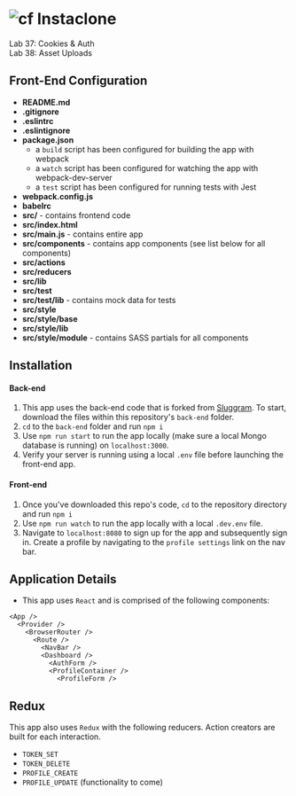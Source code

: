 # ![cf](https://i.imgur.com/7v5ASc8.png) Instaclone

Lab 37: Cookies & Auth  
Lab 38: Asset Uploads

## Front-End Configuration
* **README.md**
* **.gitignore**
* **.eslintrc**
* **.eslintignore**
* **package.json**
  * a `build` script has been configured for building the app with webpack
  * a `watch` script has been configured for watching the app with webpack-dev-server
  * a `test` script has been configured for running tests with Jest
* **webpack.config.js**
* **babelrc**
* **src/** - contains frontend code
* **src/index.html**
* **src/main.js** - contains entire app
* **src/components** - contains app components (see list below for all components)
* **src/actions**
* **src/reducers**
* **src/lib**
* **src/test**
* **src/test/lib** - contains mock data for tests
* **src/style**
* **src/style/base**
* **src/style/lib**
* **src/style/module** - contains SASS partials for all components

## Installation
#### Back-end
1. This app uses the back-end code that is forked from [Sluggram](https://github.com/slugbyte/sluggram). To start, download the files within this repository's `back-end` folder.
2. `cd` to the `back-end` folder and run `npm i`
3. Use `npm run start` to run the app locally (make sure a local Mongo database is running) on `localhost:3000`.
4. Verify your server is running using a local `.env` file before launching the front-end app.

#### Front-end
1. Once you've downloaded this repo's code, `cd` to the repository directory and run `npm i`
2. Use `npm run watch` to run the app locally with a local `.dev.env` file.
3. Navigate to `localhost:8080` to sign up for the app and subsequently sign in. Create a profile by navigating to the `profile settings` link on the nav bar.

## Application Details
* This app uses `React` and is comprised of the following components:

```
<App />
  <Provider />
    <BrowserRouter />
      <Route />
        <NavBar />
        <Dashboard />
          <AuthForm />
          <ProfileContainer />
            <ProfileForm />
```

## Redux
This app also uses `Redux` with the following reducers. Action creators are built for each interaction.

* `TOKEN_SET`
* `TOKEN_DELETE`
* `PROFILE_CREATE`
* `PROFILE_UPDATE` (functionality to come)